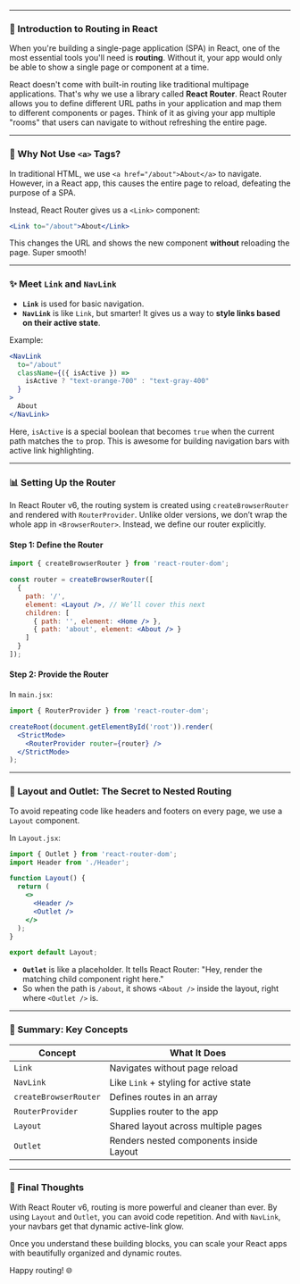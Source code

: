 
---

### 🚀 Introduction to Routing in React

When you're building a single-page application (SPA) in React, one of the most essential tools you'll need is **routing**. Without it, your app would only be able to show a single page or component at a time.

React doesn't come with built-in routing like traditional multipage applications. That's why we use a library called **React Router**. React Router allows you to define different URL paths in your application and map them to different components or pages. Think of it as giving your app multiple "rooms" that users can navigate to without refreshing the entire page.

---

### 🔄 Why Not Use `<a>` Tags?

In traditional HTML, we use `<a href="/about">About</a>` to navigate. However, in a React app, this causes the entire page to reload, defeating the purpose of a SPA.

Instead, React Router gives us a `<Link>` component:

```jsx
<Link to="/about">About</Link>
```

This changes the URL and shows the new component **without** reloading the page. Super smooth!

---

### ✨ Meet `Link` and `NavLink`

- **`Link`** is used for basic navigation.
- **`NavLink`** is like `Link`, but smarter! It gives us a way to **style links based on their active state**.

Example:

```jsx
<NavLink
  to="/about"
  className={({ isActive }) =>
    isActive ? "text-orange-700" : "text-gray-400"
  }
>
  About
</NavLink>
```

Here, `isActive` is a special boolean that becomes `true` when the current path matches the `to` prop. This is awesome for building navigation bars with active link highlighting.

---

### 📊 Setting Up the Router

In React Router v6, the routing system is created using `createBrowserRouter` and rendered with `RouterProvider`. Unlike older versions, we don’t wrap the whole app in `<BrowserRouter>`. Instead, we define our router explicitly.

#### Step 1: Define the Router

```jsx
import { createBrowserRouter } from 'react-router-dom';

const router = createBrowserRouter([
  {
    path: '/',
    element: <Layout />, // We’ll cover this next
    children: [
      { path: '', element: <Home /> },
      { path: 'about', element: <About /> }
    ]
  }
]);
```

#### Step 2: Provide the Router

In `main.jsx`:

```jsx
import { RouterProvider } from 'react-router-dom';

createRoot(document.getElementById('root')).render(
  <StrictMode>
    <RouterProvider router={router} />
  </StrictMode>
);
```

---

### 🏡 Layout and Outlet: The Secret to Nested Routing

To avoid repeating code like headers and footers on every page, we use a `Layout` component.

In `Layout.jsx`:

```jsx
import { Outlet } from 'react-router-dom';
import Header from './Header';

function Layout() {
  return (
    <>
      <Header />
      <Outlet />
    </>
  );
}

export default Layout;
```

- **`Outlet`** is like a placeholder. It tells React Router: "Hey, render the matching child component right here."
- So when the path is `/about`, it shows `<About />` inside the layout, right where `<Outlet />` is.

---

### 🎉 Summary: Key Concepts

| Concept               | What It Does                            |
| --------------------- | --------------------------------------- |
| `Link`                | Navigates without page reload           |
| `NavLink`             | Like `Link` + styling for active state  |
| `createBrowserRouter` | Defines routes in an array              |
| `RouterProvider`      | Supplies router to the app              |
| `Layout`              | Shared layout across multiple pages     |
| `Outlet`              | Renders nested components inside Layout |

---

### 🚀 Final Thoughts

With React Router v6, routing is more powerful and cleaner than ever. By using `Layout` and `Outlet`, you can avoid code repetition. And with `NavLink`, your navbars get that dynamic active-link glow.

Once you understand these building blocks, you can scale your React apps with beautifully organized and dynamic routes.

Happy routing! 🌐
```
